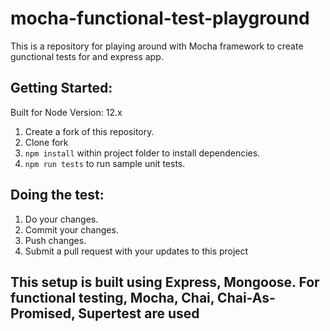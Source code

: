 # mocha-functional-test-playground
This is a repository for playing around with Mocha framework to create gunctional tests for and express app.

## Getting Started:
Built for Node Version: 12.x

1. Create a fork of this repository.
2. Clone fork
3. `npm install` within project folder to install dependencies.
4. `npm run tests` to run sample unit tests.

## Doing the test:
1. Do your changes.
2. Commit your changes.
3. Push changes.
4. Submit a pull request with your updates to this project

## This setup is built using Express, Mongoose. For functional testing, Mocha, Chai, Chai-As-Promised, Supertest are used
